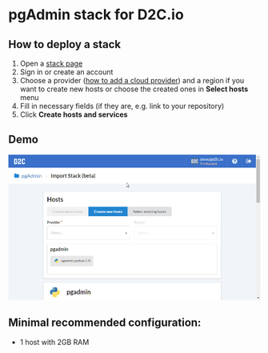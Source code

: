 # pgAdmin stack for D2C.io

## How to deploy a stack

1. Open a [stack page](https://panel.d2c.io/?import=https://github.com/d2cio/pgAdmin-stack/archive/master.zip)
2. Sign in or create an account
3. Choose a provider ([how to add a cloud provider](https://docs.d2c.io/getting-started/cloud-providers/)) and a region if you want to create new hosts or choose the created ones in **Select hosts** menu
3. Fill in necessary fields (if they are, e.g. link to your repository)
4. Click **Create hosts and services**

## Demo

![How to deploy a stack](https://github.com/mastappl/images/blob/master/pgadmin.gif)

## Minimal recommended configuration:

- 1 host with 2GB RAM
